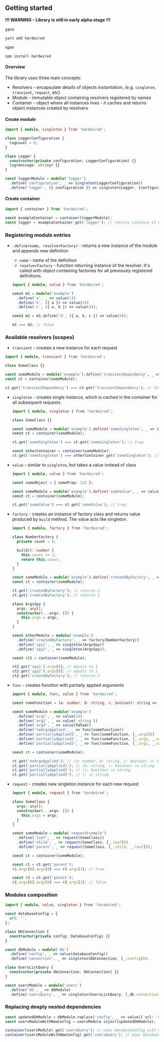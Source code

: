 ## Getting started

**!!! WARNING - Library is still in early alpha stage !!!**


yarn

```
yarn add hardwired
```

npm

```
npm install hardwired
```

#### Overview

The library uses three main concepts:

- Resolvers - encapsulate details of objects instantiation, (e.g. `singleton`, `transient`, `request`, etc)
- Module - immutable object containing resolvers registered by names
- Container - object where all instances lives - it caches and returns object instances created by resolvers

#### Create module

```typescript
import { module, singleton } from 'hardwired';

class LoggerConfiguration {
  logLevel = 0;
}

class Logger {
  constructor(private configuration: LoggerConfiguration) {}
  log(message: string) {}
}

const loggerModule = module('logger')
  .define('configuration', _ => singleton(LoggerConfiguration))
  .define('logger', ({ configuration }) => singleton(Logger, [configuration]));
```

#### Create container

```typescript
import { container } from 'hardwired';

const exampleContainer = container(loggerModule);
const logger = exampleContainer.get('logger'); // returns instance of Logger class
```

### Registering module entries

- `.define(name, resolverFactory)` - returns a new instance of the module and appends new definition

  - `name` - name of the definition
  - `resolverFactory` - function returning instance of the resolver. It's called with object containing factories for all previously registered definitions.

  ```typescript
  import { module, value } from 'hardwired';

  const m1 = module('example')
    .define('a', _ => value(1))
    .define('b', ({ a }) => value(2))
    .define('c', ({ a, b }) => value(3));

  const m2 = m1.define('d', ({ a, b, c }) => value(4));

  m1 === m2; // false
  ```

### Available resolvers (scopes)

- `transient` - creates a new instance for each request

```typescript
import { module, transient } from 'hardwired';

class SomeClass {}

const someModule = module('example').define('transientDependency', _ => transient(SomeClass));
const ct = container(someModule);

ct.get('transientDependency') === ct.get('transientDependency'); // false
```

- `singleton` - creates single instance, which is cached in the container for all subsequent requests

  ```typescript
  import { module, singleton } from 'hardwired';

  class SomeClass {}

  const someModule = module('example').define('someSingleton', _ => singleton(SomeClass));
  const ct = container(someModule);

  ct.get('someSingleton') === ct.get('someSingleton'); // true

  const otherContainer = container(someModule);
  ct.get('someSingleton') === otherContainer.get('someSingleton'); // false
  ```

- `value` - similar to `singleton`, but takes a value instead of class

  ```typescript
  import { module, value } from 'hardwired';

  const someObject = { someProp: 123 };

  const someModule = module('example').define('someValue', _ => value(someObject));
  const ct = container(someModule);

  ct.get('someValue') === ct.get('someValue'); // true
  ```

- `factory` - creates an instance of factory class and returns value produced by `build` method. The value acts like singleton.

  ```typescript
  import { module, factory } from 'hardwired';

  class NumberFactory {
    private count = 0;

    build(): number {
      this.count += 1;
      return this.count;
    }
  }

  const someModule = module('example').define('createdByFactory', _ => factory(NumberFactory));
  const ct = container(someModule);

  ct.get('createdByFactory'); // returns 1
  ct.get('createdByFactory'); // returns 1

  class ArgsSpy {
    args: any[];
    constructor(...args: []) {
      this.args = args;
    }
  }

  const otherModule = module('example')
    .define('createdByFactory', _ => factory(NumberFactory))
    .define('spy1', _ => singleton(ArgsSpy))
    .define('spy2', _ => singleton(ArgsSpy));

  const ct2 = container(someModule);

  ct2.get('spy1').args[0]; // equals to 1
  ct2.get('spy2').args[0]; // equals to 1
  ct2.get('createByFactory'); // returns 1
  ```

- `func` - creates function with partially applied arguments

  ```typescript
  import { module, func, value } from 'hardwired';

  const someFunction = (a: number, b: string, c: boolean): string => 'example';

  const someModule = module('example')
    .define('arg1', _ => value(1))
    .define('arg2', _ => value('string'))
    .define('arg3', _ => value(false))
    .define('noArgsApplied', _ => func(someFunction))
    .define('partiallyApplied1', _ => func(someFunction, [_.arg1]))
    .define('partiallyApplied2', _ => func(someFunction, [_.arg1, _.arg2]))
    .define('partiallyApplied3', _ => func(someFunction, [_.arg1, _.arg2, _.arg3]));

  const ct = container(someModule);

  ct.get('noArgsApplied'); // (a: number, b: string, c: boolean) => string
  ct.get('partiallyApplied1'); // (b: string, c: boolean) => string
  ct.get('partiallyApplied2'); // (c: boolean) => string
  ct.get('partiallyApplied3'); // () => string
  ```

- `request` - creates new singleton instance for each new request

  ```typescript
  import { module, request } from 'hardwired';

  class SomeClass {
    args: any[];
    constructor(...args: []) {
      this.args = args;
    }
  }

  const someModule = module('requestExample')
    .define('leaf', _ => request(SomeClass))
    .define('child', _ => request(SomeClass, [_.leaf]))
    .define('parent', _ => request(SomeClass, [_.child, _.leaf]));

  const ct = container(someModule);

  const r1 = ct.get('parent');
  r1.args[0].args[0] === r1.args[1]; // true

  const r2 = ct.get('parent');
  r1.args[0].args[0] === r2.args[1]; // false
  ```

### Modules composition

```typescript
import { module, value, singleton } from 'hardwired';

const databaseConfig = {
  url: '',
};

class DbConnection {
  constructor(private config: DatabaseConfig) {}
}

const dbModule = module('db')
  .define('config', _ => value(databaseConfig))
  .define('connection', _ => singleton(DbConnection, [_.config]));

class UsersListQuery {
  constructor(private dbConnection: DbConnection) {}
}

const usersModule = module('users')
  .define('db', _ => dbModule)
  .define('usersQuery', _ => singleton(UsersListQuery, [_db.connection]));
```

### Replacing deeply nested dependencies

```typescript
const updatedDbModule = dbModule.replace('config', _ => value({ url: 'updated' }));
const usersModuleWithNewConfig = usersModule.inject(updatedDbModule);

container(usersModule).get('usersQuery'); // uses databaseConfig with url equal to ''
container(usersModuleWithNewConfig).get('usersQuery'); // uses databaseConfig with url equal to 'updated'
```
